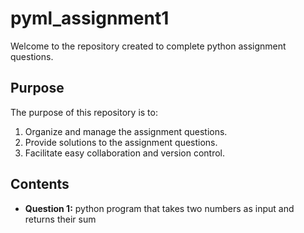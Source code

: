 # pyml_assignment1
Welcome to the repository created to complete python assignment questions.

## Purpose

The purpose of this repository is to:

1. Organize and manage the assignment questions.
2. Provide solutions to the assignment questions.
3. Facilitate easy collaboration and version control.

## Contents

- **Question 1:** python program that takes two numbers as input and returns their sum
